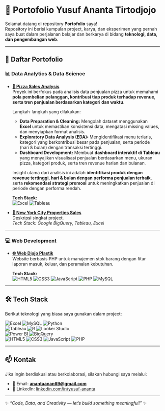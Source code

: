 # 🌟 Portofolio Yusuf Ananta Tirtodjojo  

Selamat datang di repository **Portofolio** saya!  
Repository ini berisi kumpulan project, karya, dan eksperimen yang pernah saya buat dalam perjalanan belajar dan berkarya di bidang **teknologi, data, dan pengembangan web**.  

---

## 🚀 Daftar Portofolio  

### 📊 Data Analytics & Data Science
- **[📂 Pizza Sales Analysis](https://drive.google.com/drive/folders/1okIZYHq9AMXodHtb1GQhTRXVkNU_FAIi?usp=sharing)**  
  Proyek ini berfokus pada analisis data penjualan pizza untuk memahami **pola pembelian pelanggan, kontribusi tiap produk terhadap revenue, serta tren penjualan berdasarkan kategori dan waktu**.  
   
  Langkah-langkah yang dilakukan:  
  - **Data Preparation & Cleaning:** Mengolah dataset menggunakan **Excel** untuk memastikan konsistensi data, mengatasi missing values, dan menyiapkan format analisis.  
  - **Exploratory Data Analysis (EDA):** Mengidentifikasi menu terlaris, kategori yang berkontribusi besar pada penjualan, serta periode (hari & bulan) dengan transaksi tertinggi.  
  - **Dashboard Development:** Membuat **dashboard interaktif di Tableau** yang menyajikan visualisasi penjualan berdasarkan menu, ukuran pizza, kategori produk, serta tren revenue harian dan bulanan.  

  Insight utama dari analisis ini adalah **identifikasi produk dengan revenue tertinggi**, **hari & bulan dengan performa penjualan terbaik**, serta **rekomendasi strategi promosi** untuk meningkatkan penjualan di periode dengan performa rendah.  
   
    **Tech Stack:**  
![Excel](https://img.shields.io/badge/Microsoft_Excel-217346?style=for-the-badge&logo=microsoft-excel&logoColor=white)
![Tableau](https://img.shields.io/badge/Tableau-E97627?style=for-the-badge&logo=tableau&logoColor=white)

- **[📂 New York City Properties Sales](https://drive.google.com/drive/folders/1DSRZQWuFlyLMpOipuM9_L6EJxnbseYqo?usp=sharing)**  
  Deskripsi singkat project.  
  _Tech Stack: Google BigQuery, Tableau, Excel_  

---

### 💻 Web Development
- **[🌐 Web Djojo Plastik](#)**  
  Website berbasis PHP untuk manajemen stok barang dengan fitur laporan masuk, keluar, dan peramalan kebutuhan.
  
  **Tech Stack:**  
![HTML5](https://img.shields.io/badge/HTML5-E34F26?style=for-the-badge&logo=html5&logoColor=white)
![CSS3](https://img.shields.io/badge/CSS3-1572B6?style=for-the-badge&logo=css3&logoColor=white)
![JavaScript](https://img.shields.io/badge/JavaScript-F7DF1E?style=for-the-badge&logo=javascript&logoColor=black)
![PHP](https://img.shields.io/badge/PHP-777BB4?style=for-the-badge&logo=php&logoColor=white)
![MySQL](https://img.shields.io/badge/MySQL-4479A1?style=for-the-badge&logo=mysql&logoColor=white)

---

## 🛠️ Tech Stack
Berikut teknologi yang biasa saya gunakan dalam project:  

![Excel](https://img.shields.io/badge/Microsoft_Excel-217346?style=for-the-badge&logo=microsoft-excel&logoColor=white)
![MySQL](https://img.shields.io/badge/MySQL-4479A1?style=for-the-badge&logo=mysql&logoColor=white)
![Python](https://img.shields.io/badge/Python-3776AB?style=for-the-badge&logo=python&logoColor=white)  
![Tableau](https://img.shields.io/badge/Tableau-E97627?style=for-the-badge&logo=tableau&logoColor=white)
![R](https://img.shields.io/badge/R-276DC3?style=for-the-badge&logo=r&logoColor=white)
![Looker Studio](https://img.shields.io/badge/Looker_Studio-4285F4?style=for-the-badge&logo=looker&logoColor=white)  
![Power BI](https://img.shields.io/badge/Power_BI-F2C811?style=for-the-badge&logo=powerbi&logoColor=black)
![BigQuery](https://img.shields.io/badge/BigQuery-669DF6?style=for-the-badge&logo=google-bigquery&logoColor=white)  
![HTML5](https://img.shields.io/badge/HTML5-E34F26?style=for-the-badge&logo=html5&logoColor=white)
![CSS3](https://img.shields.io/badge/CSS3-1572B6?style=for-the-badge&logo=css3&logoColor=white)
![JavaScript](https://img.shields.io/badge/JavaScript-F7DF1E?style=for-the-badge&logo=javascript&logoColor=black)
![PHP](https://img.shields.io/badge/PHP-777BB4?style=for-the-badge&logo=php&logoColor=white)

---

## 📫 Kontak
Jika ingin berdiskusi atau berkolaborasi, silakan hubungi saya melalui:  

- 📧 Email: **anantaanan69@gmail.com**  
- 💼 LinkedIn: [linkedin.com/in/yusuf-ananta](#)  

---

✨ _“Code, Data, and Creativity — let’s build something meaningful!”_ ✨
